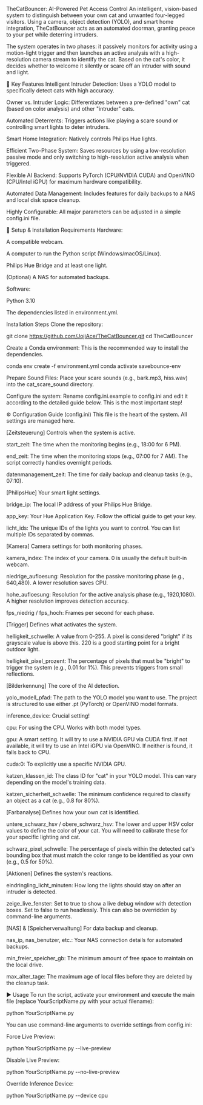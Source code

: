 TheCatBouncer: AI-Powered Pet Access Control
An intelligent, vision-based system to distinguish between your own cat and unwanted four-legged visitors. Using a camera, object detection (YOLO), and smart home integration, TheCatBouncer acts as an automated doorman, granting peace to your pet while deterring intruders.

The system operates in two phases: it passively monitors for activity using a motion-light trigger and then launches an active analysis with a high-resolution camera stream to identify the cat. Based on the cat's color, it decides whether to welcome it silently or scare off an intruder with sound and light.

🌟 Key Features
Intelligent Intruder Detection: Uses a YOLO model to specifically detect cats with high accuracy.

Owner vs. Intruder Logic: Differentiates between a pre-defined "own" cat (based on color analysis) and other "intruder" cats.

Automated Deterrents: Triggers actions like playing a scare sound or controlling smart lights to deter intruders.

Smart Home Integration: Natively controls Philips Hue lights.

Efficient Two-Phase System: Saves resources by using a low-resolution passive mode and only switching to high-resolution active analysis when triggered.

Flexible AI Backend: Supports PyTorch (CPU/NVIDIA CUDA) and OpenVINO (CPU/Intel iGPU) for maximum hardware compatibility.

Automated Data Management: Includes features for daily backups to a NAS and local disk space cleanup.

Highly Configurable: All major parameters can be adjusted in a simple config.ini file.

🔧 Setup & Installation
Requirements
Hardware:

A compatible webcam.

A computer to run the Python script (Windows/macOS/Linux).

Philips Hue Bridge and at least one light.

(Optional) A NAS for automated backups.

Software:

Python 3.10

The dependencies listed in environment.yml.

Installation Steps
Clone the repository:

git clone https://github.com/JojiAce/TheCatBouncer.git
cd TheCatBouncer

Create a Conda environment:
This is the recommended way to install the dependencies.

conda env create -f environment.yml
conda activate savebounce-env

Prepare Sound Files:
Place your scare sounds (e.g., bark.mp3, hiss.wav) into the cat_scare_sound directory.

Configure the system:
Rename config.ini.example to config.ini and edit it according to the detailed guide below. This is the most important step!

⚙️ Configuration Guide (config.ini)
This file is the heart of the system. All settings are managed here.

[Zeitsteuerung]
Controls when the system is active.

start_zeit: The time when the monitoring begins (e.g., 18:00 for 6 PM).

end_zeit: The time when the monitoring stops (e.g., 07:00 for 7 AM). The script correctly handles overnight periods.

datenmanagement_zeit: The time for daily backup and cleanup tasks (e.g., 07:10).

[PhilipsHue]
Your smart light settings.

bridge_ip: The local IP address of your Philips Hue Bridge.

app_key: Your Hue Application Key. Follow the official guide to get your key.

licht_ids: The unique IDs of the lights you want to control. You can list multiple IDs separated by commas.

[Kamera]
Camera settings for both monitoring phases.

kamera_index: The index of your camera. 0 is usually the default built-in webcam.

niedrige_aufloesung: Resolution for the passive monitoring phase (e.g., 640,480). A lower resolution saves CPU.

hohe_aufloesung: Resolution for the active analysis phase (e.g., 1920,1080). A higher resolution improves detection accuracy.

fps_niedrig / fps_hoch: Frames per second for each phase.

[Trigger]
Defines what activates the system.

helligkeit_schwelle: A value from 0-255. A pixel is considered "bright" if its grayscale value is above this. 220 is a good starting point for a bright outdoor light.

helligkeit_pixel_prozent: The percentage of pixels that must be "bright" to trigger the system (e.g., 0.01 for 1%). This prevents triggers from small reflections.

[Bilderkennung]
The core of the AI detection.

yolo_modell_pfad: The path to the YOLO model you want to use. The project is structured to use either .pt (PyTorch) or OpenVINO model formats.

inference_device: Crucial setting!

cpu: For using the CPU. Works with both model types.

gpu: A smart setting. It will try to use a NVIDIA GPU via CUDA first. If not available, it will try to use an Intel iGPU via OpenVINO. If neither is found, it falls back to CPU.

cuda:0: To explicitly use a specific NVIDIA GPU.

katzen_klassen_id: The class ID for "cat" in your YOLO model. This can vary depending on the model's training data.

katzen_sicherheit_schwelle: The minimum confidence required to classify an object as a cat (e.g., 0.8 for 80%).

[Farbanalyse]
Defines how your own cat is identified.

untere_schwarz_hsv / obere_schwarz_hsv: The lower and upper HSV color values to define the color of your cat. You will need to calibrate these for your specific lighting and cat.

schwarz_pixel_schwelle: The percentage of pixels within the detected cat's bounding box that must match the color range to be identified as your own (e.g., 0.5 for 50%).

[Aktionen]
Defines the system's reactions.

eindringling_licht_minuten: How long the lights should stay on after an intruder is detected.

zeige_live_fenster: Set to true to show a live debug window with detection boxes. Set to false to run headlessly. This can also be overridden by command-line arguments.

[NAS] & [Speicherverwaltung]
For data backup and cleanup.

nas_ip, nas_benutzer, etc.: Your NAS connection details for automated backups.

min_freier_speicher_gb: The minimum amount of free space to maintain on the local drive.

max_alter_tage: The maximum age of local files before they are deleted by the cleanup task.

▶️ Usage
To run the script, activate your environment and execute the main file (replace YourScriptName.py with your actual filename):

python YourScriptName.py

You can use command-line arguments to override settings from config.ini:

Force Live Preview:

python YourScriptName.py --live-preview

Disable Live Preview:

python YourScriptName.py --no-live-preview

Override Inference Device:

python YourScriptName.py --device cpu
